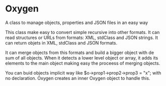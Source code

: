 # Oxygen
A class to manage objects, properties and JSON files in an easy way

This class make easy to convert simple recursive into other formats.
It can read structures or URLs from formats: XML, stdClass and JSON strings. 
It can return objets in XML, stdClass and JSON formats.

It can merge objects from this formats and build a bigger object with de sum of all objects.
When it detects a lower level object or array, it adds its elements to the main object making easy the proceess of merging objects.

You can buid objects implicit way like $o->prop1->prop2->prop3 = "x";  with no declaration. Oxygen creates an inner Oxygen object to handle this.



